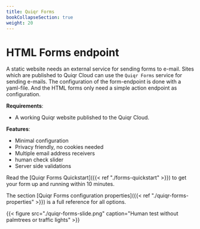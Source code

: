 ```yaml
---
title: Quiqr Forms
bookCollapseSection: true
weight: 20
---
```


# HTML Forms endpoint

A static website needs an external service for sending forms to e-mail. Sites
which are published to Quiqr Cloud can use the `Quiqr Forms` service for
sending e-mails. The configuration of the form-endpoint is done with a
yaml-file. And the HTML forms only need a simple action endpoint as
configuration.

**Requirements**:

* A working Quiqr website published to the Quiqr Cloud.

**Features**:

* Minimal configuration
* Privacy friendly, no cookies needed
* Multiple email address receivers
*  human check slider
* Server side validations

Read the [Quiqr Forms Quickstart]({{< ref "./forms-quickstart" >}}) to get your form up
and running within 10 minutes.

The section [Quiqr Forms configuration properties]({{< ref
"./quiqr-forms-properties" >}}) is a full reference for all options.

{{< figure src="./quiqr-forms-slide.png" caption="Human test without palmtrees or traffic lights" >}}
